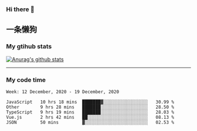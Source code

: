 ### Hi there 👋

## 一条懒狗
<!--
**kiss-me-quickly/kiss-me-quickly** is a ✨ _special_ ✨ repository because its `README.md` (this file) appears on your GitHub profile.

Here are some ideas to get you started:

- 🔭 I’m currently working on ...
- 🌱 I’m currently learning ...
- 👯 I’m looking to collaborate on ...
- 🤔 I’m looking for help with ...
- 💬 Ask me about ...
- 📫 How to reach me: ...
- 😄 Pronouns: ...
- ⚡ Fun fact: ...
-->


### My gtihub stats

[![Anurag's github stats](https://github-readme-stats.vercel.app/api?username=kiss-me-quickly)](https://github.com/anuraghazra/github-readme-stats)

***

### My code time

<!--START_SECTION:waka-->
```text
Week: 12 December, 2020 - 19 December, 2020

JavaScript   10 hrs 18 mins  ███████▓░░░░░░░░░░░░░░░░░   30.99 % 
Other        9 hrs 28 mins   ███████░░░░░░░░░░░░░░░░░░   28.50 % 
TypeScript   9 hrs 19 mins   ███████░░░░░░░░░░░░░░░░░░   28.03 % 
Vue.js       2 hrs 42 mins   ██░░░░░░░░░░░░░░░░░░░░░░░   08.13 % 
JSON         50 mins         ▓░░░░░░░░░░░░░░░░░░░░░░░░   02.53 % 
```
<!--END_SECTION:waka-->
